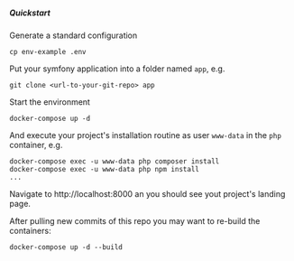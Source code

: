 ##### Quickstart

Generate a standard configuration

    cp env-example .env

Put your symfony application into a folder named `app`, e.g.

    git clone <url-to-your-git-repo> app

Start the environment

    docker-compose up -d

And execute your project's installation routine  as user `www-data` in the `php` container, e.g.

    docker-compose exec -u www-data php composer install
    docker-compose exec -u www-data php npm install
    ...
    
Navigate to http://localhost:8000 an you should see yout project's landing page.

After pulling new commits of this repo you may want to re-build the containers:

    docker-compose up -d --build
